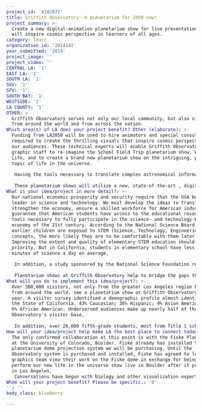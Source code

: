 ```yaml
---
project_id: '4102077'
title: Griffith Observatory--A pLAnetarium for 2050 now!
project_summary: >-
  Create a new digital-animation planetarium show for live presentation that
  will inspire cosmic perspective in learners of all ages.
category: learn
organization_id: '2014142'
year_submitted: '2014'
project_image: ''
project_video: ''
CENTRAL LA: '1'
EAST LA: '1'
SOUTH LA: '1'
SGV: '1'
SFV: '1'
SOUTH BAY: '1'
WESTSIDE: '1'
LA COUNTY: '1'
OTHER: >-
  Griffith Observatory serves not only our local community, but also visitors
  from around the world and from across the nation.
Which area(s) of LA does your project benefit? Other (elaborate): >-
  Funding from LA2050 will be used to hire animators and special consultants
  required to create the thrilling visuals that inspire cosmic perspective in
  our audiences. These technical experts will enable Griffith Observatory’s
  graphic staff to re-imagine the School Field Trip planetarium show, Water is
  Life, and to create a brand new planetarium show on the intriguing, popular
  topic of life in the universe. 
   
   Having the tools necessary to translate complex astronomical information into compelling and accurate programs, and being able to deliver those to eager minds of all ages in an enticing environment is important to our community and the future of our culture.
   
   These planetarium shows will utilize a new, state-of-the-art , digital 8k projection system. The combination of the new equipment and a professional quality animated show guarantees a high quality audience experience. This is critical because our scientific stories vie with Hollywood commercial productions for the visitor’s attention and memory.
What is your idea/project in more detail?: >-
  Our national economic prosperity and security require that the USA be a world
  leader in science and technology. We must develop the ideas to transform and
  strengthen the economy, ensure a skilled workforce for American industry, and
  guarantee that American students have access to the educational resources and
  tools necessary to fully participate in the science- and technology-based
  economy of the 21st century. According to the National Science Board, the
  earlier children are exposed to STEM (Science, Technology, Engineering, Math)
  concepts, the more likely they are to be comfortable with them later in life.
  Improving the extent and quality of elementary STEM education should be a
  priority. But in California, students in elementary school have less than 15
  minutes of science a day on average. 
   
   In addition, a study sponsored by the National Science Foundation reports that experiences in informal settings can significantly improve science learning outcomes for individual groups which are historically underrepresented in science, such as women and minorities. This study recognizes that learning is broader than formal classroom schooling. Informal science environments and experiences play a crucial role. These experiences can jump-start and sustain long-term interests that involve sophisticated learning later in life. In fact, research has shown that interest in sciences during elementary school is a better predictor than test scores of which students take advanced math courses in high school and college. 
   
   Planetarium shows at Griffith Observatory help to bridge the gaps that exist in formal learning by providing a variety of informal learning experiences that are accessible to children, youth, and families in an environment that is inclusive and inspiring. In an era that often substitutes superficial contact for knowledge and insight, and confuses entertainment with inspiration, Griffith Observatory avoids fashionable jargon and empty impact and continues to promote meaningful experience. Griffith Observatory is unique in being able to have a major impact on both individuals and on the economic health of the community.
What will you do to implement this idea/project?: >-
  Over 300,000 visitors, not only from the greater Los Angeles region but also
  from around the world, see a planetarium show at Griffith Observatory each
  year. A visitor survey identified a demographic profile almost identical to
  the State of California: 43% Caucasian; 36% Hispanic; 9% Asian American; and
  6% African American. Underserved audiences make up nearly half of the
  Observatory's visitor base.
   
   In addition, over 26,000 fifth-grade students, most from Title 1 schools, attend special field trips that support fifth grade California educational science standards. The staffing and material costs are funded by FOTO so that all students may attend FREE. In additions, a “bus scholarship” may be requested to fund transportation.
How will your idea/project help make LA the best place to connect today? In LA2050?: >-
  The only confirmed collaboration at this point is with the Fiske Planetarium
  at the University of Colorado, Boulder. Fiske already has installed the 8K
  planetarium dome projection system we will be purchasing. Until the
  Observatory system is purchased and installed, Fiske has agreed to let our
  graphics team view their work on the Fiske dome in exchange for being able to
  perform our new life in the universe show live in Boulder after it premieres
  in Los Angeles.
   Conversations have begun with biology and other visualization experts to identify a core group of animators to support the development of the new planetarium show. Conversations are also being held with different groups of Disney animators to assist with animation. Visualizations from NASA/JPL are likely to be incorporated. Also, a variety of scientific experts are partners to ensure accurate, authentic information.
Whom will your project benefit? Please be specific.: '0'
'': ''
body_class: blueberry

---
```


